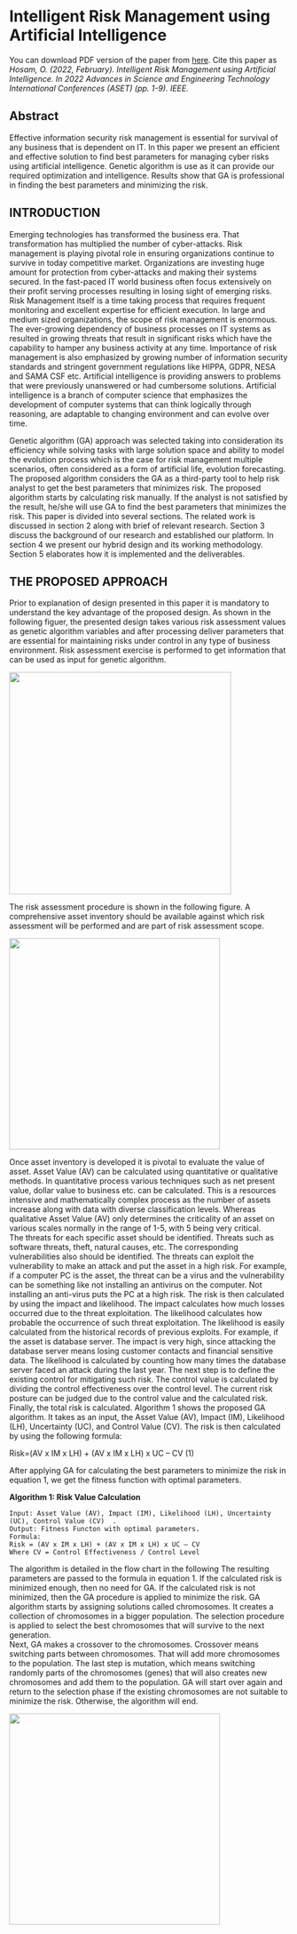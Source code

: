 # Intelligent Risk Management using Artificial Intelligence 
You can download PDF version of the paper from [here](https://www.researchgate.net/profile/Osama-Hosam/publication/359362007_Intelligent_Risk_Management_using_Artificial_Intelligence/links/6239819e781d2e6df7ac2649/Intelligent-Risk-Management-using-Artificial-Intelligence.pdf?_sg%5B0%5D=gS7vCgowNoAegmgJZhC28cBVFYV6HrGubyMJ60Gyoy0vVi6QSxCooN1sAeCyc2wQPsD8HkiZ2wzHBCdsKVuwBw.w5f9avFGTOqZvUU3BHM-3pemiEL-eaM1rNm9hZcbXkS_WrLGjGupGDBSEeJ5mAIKbTn1mnux3-XbZ4OtwzKJPw&_sg%5B1%5D=491YA_zhA9PIvZkRESDGezgPL78v7RKC7av4ugpOZHtV29UFcmCP8PSClBqsFzdMWE9gGOJPYzG6FRKtZicQj1XMu0lUS3GwugeE1lEXJ0H8.w5f9avFGTOqZvUU3BHM-3pemiEL-eaM1rNm9hZcbXkS_WrLGjGupGDBSEeJ5mAIKbTn1mnux3-XbZ4OtwzKJPw&_iepl=). 
Cite this paper as 
_Hosam, O. (2022, February). Intelligent Risk Management using Artificial Intelligence. In 2022 Advances in Science and Engineering Technology International Conferences (ASET) (pp. 1-9). IEEE.‏_
## Abstract
Effective information security risk management is essential for survival of any business that is dependent on IT. In this paper we present an efficient and effective solution to find best parameters for managing cyber risks using artificial intelligence. Genetic algorithm is use as it can provide our required optimization and intelligence. Results show that GA is professional in finding the best parameters and minimizing the risk.

## INTRODUCTION
Emerging technologies has transformed the business era. That transformation has multiplied the number of cyber-attacks. Risk management is playing pivotal role in ensuring organizations continue to survive in today competitive market. Organizations are investing huge amount for protection from cyber-attacks and making their systems secured. In the fast-paced IT world business often focus extensively on their profit serving processes resulting in losing sight of emerging risks. Risk Management itself is a time taking process that requires frequent monitoring and excellent expertise for efficient execution. In large and medium sized organizations, the scope of risk management is enormous. The ever-growing dependency of business processes on IT systems as resulted in growing threats that result in significant risks which have the capability to hamper any business activity at any time. Importance of risk management is also emphasized by growing number of information security standards and stringent government regulations like HIPPA, GDPR, NESA and SAMA CSF etc.
Artificial intelligence is providing answers to problems that were previously unanswered or had cumbersome solutions. Artificial intelligence is a branch of computer science that emphasizes the development of computer systems that can think logically through reasoning, are adaptable to changing environment and can evolve over time.

Genetic algorithm (GA) approach was selected taking into consideration its efficiency while solving tasks with large solution space and ability to model the evolution process which is the case for risk management multiple scenarios, often considered as a form of artificial life, evolution forecasting. 
The proposed algorithm considers the GA as a third-party tool to help risk analyst to get the best parameters that minimizes risk. The proposed algorithm starts by calculating risk manually. If the analyst is not satisfied by the result, he/she will use GA to find the best parameters that minimizes the risk. 
This paper is divided into several sections. The related work is discussed in section 2 along with brief of relevant research. Section 3 discuss the background of our research and established our platform. In section 4 we present our hybrid design and its working methodology. Section 5 elaborates how it is implemented and the deliverables.

## THE PROPOSED APPROACH
Prior to explanation of design presented in this paper it is mandatory to understand the key advantage of the proposed design.
As shown in the following figuer, the presented design takes various risk assessment values as genetic algorithm variables and after processing deliver parameters that are essential for maintaining risks under control in any type of business environment.
Risk assessment exercise is performed to get information that can be used as input for genetic algorithm. 

<img src="./images/Untitled1.png" width="400"/>

The risk assessment procedure is shown in the following figure. A comprehensive asset inventory should be available against which risk assessment will be performed and are part of risk assessment scope.

<img src="./images/sturcture.png" width="380"/>

Once asset inventory is developed it is pivotal to evaluate the value of asset. Asset Value (AV) can be calculated using quantitative or qualitative methods. In quantitative process various techniques such as net present value, dollar value to business etc. can be calculated. This is a resources intensive and mathematically complex process as the number of assets increase along with data with diverse classification levels. Whereas qualitative Asset Value (AV) only determines the criticality of an asset on various scales normally in the range of 1-5, with 5 being very critical.  
The threats for each specific asset should be identified. Threats such as software threats, theft, natural causes, etc. The corresponding vulnerabilities also should be identified. The threats can exploit the vulnerability to make an attack and put the asset in a high risk. For example, if a computer PC is the asset, the threat can be a virus and the vulnerability can be something like not installing an antivirus on the computer. Not installing an anti-virus puts the PC at a high risk. The risk is then calculated by using the impact and likelihood. The impact calculates how much losses occurred due to the threat exploitation. The likelihood calculates how probable the occurrence of such threat exploitation. The likelihood is easily calculated from the historical records of previous exploits.  For example, if the asset is database server. The impact is very high, since attacking the database server means losing customer contacts and financial sensitive data. The likelihood is calculated by counting how many times the database server faced an attack during the last year. 
The next step is to define the existing control for mitigating such risk. The control value is calculated by dividing the control effectiveness over the control level. The current risk posture can be judged due to the control value and the calculated risk. Finally, the total risk is calculated. 
Algorithm 1 shows the proposed GA algorithm. It takes as an input, the Asset Value (AV), Impact (IM), Likelihood (LH), Uncertainty (UC), and Control Value (CV). The risk is then calculated by using the following formula:

Risk=(AV x IM x LH) + (AV x IM x LH) x UC – CV 	(1)

After applying GA for calculating the best parameters to minimize the risk in equation 1, we get the fitness function with optimal parameters. 

**Algorithm 1: Risk Value Calculation**
```
Input: Asset Value (AV), Impact (IM), Likelihood (LH), Uncertainty (UC), Control Value (CV)  .
Output: Fitness Functon with optimal parameters.
Formula: 
Risk = (AV x IM x LH) + (AV x IM x LH) x UC – CV
Where CV = Control Effectiveness / Control Level 

```
The algorithm is detailed in the flow chart in the following The resulting parameters are passed to the formula in equation 1. If the calculated risk is minimized enough, then no need for GA. If the calculated risk is not minimized, then the GA procedure is applied to minimize the risk. 
GA algorithm starts by assigning solutions called chromosomes. It creates a collection of chromosomes in a bigger population. The selection procedure is applied to select the best chromosomes that will survive to the next generation.  
Next, GA makes a crossover to the chromosomes. Crossover means switching parts between chromosomes. That will add more chromosomes to the population. The last step is mutation, which means switching randomly parts of the chromosomes (genes) that will also creates new chromosomes and add them to the population. GA will start over again and return to the selection phase if the existing chromosomes are not suitable to minimize the risk.  Otherwise, the algorithm will end. 

<img src="./images/algorithm.png" width="380"/>


